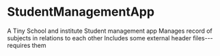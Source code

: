 # StudentManagementApp
A Tiny School and institute Student management app
Manages record of subjects in relations to each other
Includes some external header files---requires them
